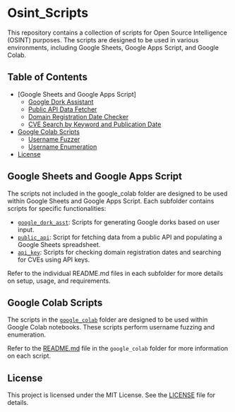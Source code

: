 # Osint_Scripts

This repository contains a collection of scripts for Open Source Intelligence (OSINT) purposes. The scripts are designed to be used in various environments, including Google Sheets, Google Apps Script, and Google Colab.

## Table of Contents

- [Google Sheets and Google Apps Script]
  - [Google Dork Assistant](google_dork_asst/README.md)
  - [Public API Data Fetcher](public_api/README.md)
  - [Domain Registration Date Checker](api_key/README.md)
  - [CVE Search by Keyword and Publication Date](api_key/README.md)
- [Google Colab Scripts](google_colab/README.md)
  - [Username Fuzzer](google_colab/username.py)
  - [Username Enumeration](google_colab/enumerate.py)
- [License](LICENSE)

## Google Sheets and Google Apps Script

The scripts not included in the google_colab folder are designed to be used within Google Sheets and Google Apps Script. Each subfolder contains scripts for specific functionalities:

- [`google_dork_asst`](google_dork_asst/readme.md): Scripts for generating Google dorks based on user input.
- [`public_api`](public_api/readme.md): Script for fetching data from a public API and populating a Google Sheets spreadsheet.
- [`api_key`](api_key/readme.md): Scripts for checking domain registration dates and searching for CVEs using API keys.

Refer to the individual README.md files in each subfolder for more details on setup, usage, and requirements.

## Google Colab Scripts

The scripts in the [`google_colab`](google_colab) folder are designed to be used within Google Colab notebooks. These scripts perform username fuzzing and enumeration.

Refer to the [README.md](google_colab/README.md) file in the `google_colab` folder for more information on each script.

## License

This project is licensed under the MIT License. See the [LICENSE](LICENSE) file for details.
